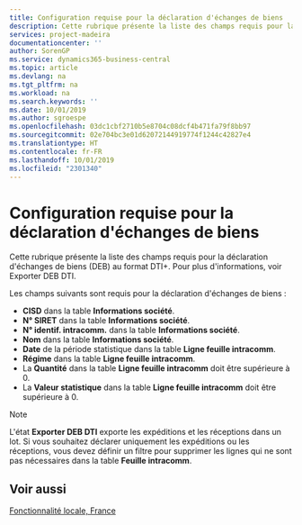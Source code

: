 ```yaml
---
title: Configuration requise pour la déclaration d'échanges de biens
description: Cette rubrique présente la liste des champs requis pour la déclaration d'échanges de biens (DEB) au format DTI+.
services: project-madeira
documentationcenter: ''
author: SorenGP
ms.service: dynamics365-business-central
ms.topic: article
ms.devlang: na
ms.tgt_pltfrm: na
ms.workload: na
ms.search.keywords: ''
ms.date: 10/01/2019
ms.author: sgroespe
ms.openlocfilehash: 03dc1cbf2710b5e8704c08dcf4b471fa79f8bb97
ms.sourcegitcommit: 02e704bc3e01d62072144919774f1244c42827e4
ms.translationtype: HT
ms.contentlocale: fr-FR
ms.lasthandoff: 10/01/2019
ms.locfileid: "2301340"
---
```

# <a name="requirements-for-reporting-declaration-of-trade-in-goods"></a>Configuration requise pour la déclaration d'échanges de biens
Cette rubrique présente la liste des champs requis pour la déclaration d'échanges de biens (DEB) au format DTI+. Pour plus d'informations, voir Exporter DEB DTI.  

Les champs suivants sont requis pour la déclaration d'échanges de biens :  

- **CISD** dans la table **Informations société**.  
- **N° SIRET** dans la table **Informations société**.  
- **N° identif. intracomm.** dans la table **Informations société**.  
- **Nom** dans la table **Informations société**.  
- **Date** de la période statistique dans la table **Ligne feuille intracomm**.  
- **Régime** dans la table **Ligne feuille intracomm**.  
- La **Quantité** dans la table **Ligne feuille intracomm** doit être supérieure à 0.  
- La **Valeur statistique** dans la table **Ligne feuille intracomm** doit être supérieure à 0.  

> [!NOTE]  
>  L'état **Exporter DEB DTI** exporte les expéditions et les réceptions dans un lot. Si vous souhaitez déclarer uniquement les expéditions ou les réceptions, vous devez définir un filtre pour supprimer les lignes qui ne sont pas nécessaires dans la table **Feuille intracomm**.  

## <a name="see-also"></a>Voir aussi  
[Fonctionnalité locale, France](france-local-functionality.md)
